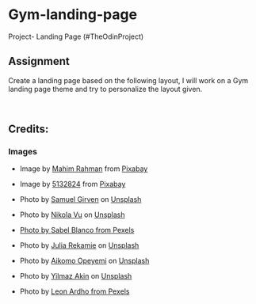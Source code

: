 # Gym-landing-page

Project- Landing Page (#TheOdinProject)

## Assignment

Create a landing page based on the following layout, I will work on a Gym landing page theme and try to personalize the layout given.


<br>

## Credits:

### Images

- Image by <a href="https://pixabay.com/users/mahimzq-17744299/?utm_source=link-attribution&amp;utm_medium=referral&amp;utm_campaign=image&amp;utm_content=5465775">Mahim Rahman</a> from <a href="https://pixabay.com/?utm_source=link-attribution&amp;utm_medium=referral&amp;utm_campaign=image&amp;utm_content=5465775">Pixabay</a>

- Image by <a href="https://pixabay.com/users/5132824-5132824/?utm_source=link-attribution&amp;utm_medium=referral&amp;utm_campaign=image&amp;utm_content=2264825">5132824</a> from <a href="https://pixabay.com/?utm_source=link-attribution&amp;utm_medium=referral&amp;utm_campaign=image&amp;utm_content=2264825">Pixabay</a>

- Photo by <a href="https://unsplash.com/@samuelgirven?utm_source=unsplash&utm_medium=referral&utm_content=creditCopyText">Samuel Girven</a> on <a href="https://unsplash.com/?utm_source=unsplash&utm_medium=referral&utm_content=creditCopyText">Unsplash</a>

- Photo by <a href="https://unsplash.com/@nikolavu?utm_source=unsplash&utm_medium=referral&utm_content=creditCopyText">Nikola Vu</a> on <a href="https://unsplash.com/?utm_source=unsplash&utm_medium=referral&utm_content=creditCopyText">Unsplash</a>

- <a href="https://www.pexels.com/photo/photo-of-woman-lifting-two-dumbbells-1638324/">
    Photo by Sabel Blanco from Pexels
    </a>

- Photo by <a href="https://unsplash.com/@juliarekamie?utm_source=unsplash&utm_medium=referral&utm_content=creditCopyText">Julia Rekamie</a> on <a href="https://unsplash.com/?utm_source=unsplash&utm_medium=referral&utm_content=creditCopyText">Unsplash</a>

- Photo by <a href="https://unsplash.com/@aikomo1_?utm_source=unsplash&utm_medium=referral&utm_content=creditCopyText">Aikomo Opeyemi</a> on <a href="https://unsplash.com/?utm_source=unsplash&utm_medium=referral&utm_content=creditCopyText">Unsplash</a>

- Photo by <a href="https://unsplash.com/@yilmazjon?utm_source=unsplash&utm_medium=referral&utm_content=creditCopyText">Yilmaz Akin</a> on <a href="https://unsplash.com/?utm_source=unsplash&utm_medium=referral&utm_content=creditCopyText">Unsplash</a>

- Photo by  <a href="https://www.pexels.com/photo/man-and-woman-holding-battle-ropes-1552242/">Leon Ardho from Pexels</a>
